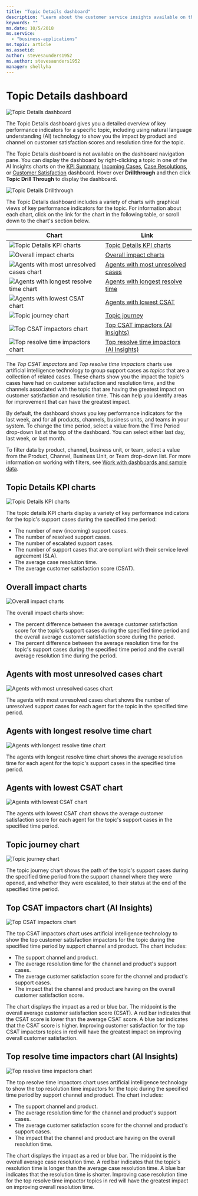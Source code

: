 ```yaml
---
title: "Topic Details dashboard"
description: "Learn about the customer service insights available on the Topic Details dashboard​."
keywords: ""
ms.date: 10/5/2018
ms.service:
  - "business-applications"
ms.topic: article
ms.assetid: 
author: stevesaunders1952
ms.author: stevesaunders1952
manager: shellyha
---
```


# Topic Details dashboard

![Topic Details dashboard](media/ai-csi-topic-details-dash.png)

The Topic Details dashboard gives you a detailed overview of key performance indicators for a specific topic, including using natural language understanding (AI) technology to show you the impact by product and channel on customer satisfaction scores and resolution time for the topic.

The Topic Details dashboard is not available on the dashboard navigation pane. You can display the dashboard by right-clicking a topic in one of the AI Insights charts on the [KPI Summary](ai-csi-dash-kpi-summary.md), [Incoming Cases](ai-csi-dash-incoming-cases.md), [Case Resolutions](ai-csi-dash-case-resolutions.md), or [Customer Satisfaction](ai-csi-dash-CSAT.md) dashboard. Hover over **Drillthrough** and then click **Topic Drill Through** to display the dashboard.

![Topic Details Drillthrough](media/ai-csi-topic-details-drillthrough.png)

The Topic Details dashboard includes a variety of charts with graphical views of key performance indicators for the topic. For information about each chart, click on the link for the chart in the following table, or scroll down to the chart's section below.

Chart | Link
----- | ----
![Topic Details KPI charts](media/ai-csi-topic-details-kpi-charts.png) | [Topic Details KPI charts](#topic-details-kpi-charts)
![Overall impact charts](media/ai-csi-overall-impact.png) | [Overall impact charts](#overall-impact-charts)
![Agents with most unresolved cases chart](media/ai-csi-agents-unresolved.png) | [Agents with most unresolved cases](#agents-with-most-unresolved-cases-chart)
![Agents with longest resolve time chart](media/ai-csi-agents-resolve-time.png) | [Agents with longest resolve time](#agents-with-longest-resolve-time-chart)
![Agents with lowest CSAT chart](media/ai-csi-lowest-CSAT.png) | [Agents with lowest CSAT](#agents-with-lowest-csat-chart)
![Topic journey chart](media/ai-csi-topic-journey.png) | [Topic journey](#topic-journey-chart)
![Top CSAT impactors chart](media/ai-csi-top-CSAT-impactors.png) | [Top CSAT impactors (AI Insights)](#top-csat-impactors-chart)
![Top resolve time impactors chart](media/ai-csi-top-resolve-time-impactors.png) | [Top resolve time impactors (AI Insights)](#top-resolve-time-impactors-chart)

The *Top CSAT impactors* and *Top resolve time impactors* charts use artificial intelligence technology to group support cases as *topics* that are a collection of related cases. These charts show you the impact the topic's cases have had on customer satisfaction and resolution time, and the channels associated with the topic that are having the greatest impact on customer satisfaction and resolution time. This can help you identify areas for improvement that can have the greatest impact.

By default, the dashboard shows you key performance indicators for the last week, and for all products, channels, business units, and teams in your system. To change the time period, select a value from the Time Period drop-down list at the top of the dashboard. You can select either last day, last week, or last month.

To filter data by product, channel, business unit, or team, select a value from the Product, Channel, Business Unit, or Team drop-down list. For more information on working with filters, see [Work with dashboards and sample data](ai-csi-use-dash-sample-data.md).

## Topic Details KPI charts

![Topic Details KPI charts](media/ai-csi-topic-details-kpi-charts.png)

The topic details KPI charts display a variety of key performance indicators for the topic's support cases during the specified time period:

* The number of new (incoming) support cases.
* The number of resolved support cases.
* The number of escalated support cases.
* The number of support cases that are compliant with their service level agreement (SLA).
* The average case resolution time.
* The average customer satisfaction score (CSAT).

## Overall impact charts

![Overall impact charts](media/ai-csi-overall-impact.png)

The overall impact charts show:

* The percent difference between the average customer satisfaction score for the topic's support cases during the specified time period and the overall average customer satisfaction score during the period.
* The percent difference between the average resolution time for the topic's support cases during the specified time period and the overall average resolution time during the period.

## Agents with most unresolved cases chart

![Agents with most unresolved cases chart](media/ai-csi-agents-unresolved.png)

The agents with most unresolved cases chart shows the number of unresolved support cases for each agent for the topic in the specified time period.

## Agents with longest resolve time chart

![Agents with longest resolve time chart](media/ai-csi-agents-resolve-time.png)

The agents with longest resolve time chart shows the average resolution time for each agent for the topic's support cases in the specified time period.

## Agents with lowest CSAT chart

![Agents with lowest CSAT chart](media/ai-csi-lowest-CSAT.png)

The agents with lowest CSAT chart shows the average customer satisfaction score for each agent for the topic's support cases in the specified time period.

## Topic journey chart

![Topic journey chart](media/ai-csi-topic-journey.png)

The topic journey chart shows the path of the topic's support cases during the specified time period from the support channel where they were opened, and whether they were escalated, to their status at the end of the specified time period.

## Top CSAT impactors chart (AI Insights)

![Top CSAT impactors chart](media/ai-csi-top-CSAT-impactors.png)

The top CSAT impactors chart uses artificial intelligence technology to show the top customer satisfaction impactors for the topic during the specified time period by support channel and product. The chart includes:

* The support channel and product.
* The average resolution time for the channel and product's support cases.
* The average customer satisfaction score for the channel and product's support cases.
* The impact that the channel and product are having on the overall customer satisfaction score.

The chart displays the impact as a red or blue bar. The midpoint is the overall average customer satisfaction score (CSAT). A red bar indicates that the CSAT score is lower than the average CSAT score. A blue bar indicates that the CSAT score is higher. Improving customer satisfaction for the top CSAT impactors topics in red will have the greatest impact on improving overall customer satisfaction.

## Top resolve time impactors chart (AI Insights)

![Top resolve time impactors chart](media/ai-csi-top-resolve-time-impactors.png)

The top resolve time impactors chart uses artificial intelligence technology to show the top resolution time impactors for the topic during the specified time period by support channel and product. The chart includes:

* The support channel and product.
* The average resolution time for the channel and product's support cases.
* The average customer satisfaction score for the channel and product's support cases.
* The impact that the channel and product are having on the overall resolution time.

The chart displays the impact as a red or blue bar. The midpoint is the overall average case resolution time. A red bar indicates that the topic's resolution time is longer than the average case resolution time. A blue bar indicates that the resolution time is shorter. Improving case resolution time for the top resolve time impactor topics in red will have the greatest impact on improving overall resolution time.